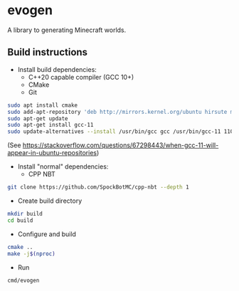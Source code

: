 # evogen
A library to generating Minecraft worlds.

## Build instructions

* Install build dependencies:
    * C++20 capable compiler (GCC 10+)
    * CMake
    * Git
```sh
sudo apt install cmake
sudo add-apt-repository 'deb http://mirrors.kernel.org/ubuntu hirsute main universe'
sudo apt-get update
sudo apt-get install gcc-11
sudo update-alternatives --install /usr/bin/gcc gcc /usr/bin/gcc-11 110 --slave /usr/bin/g++ g++ /usr/bin/g++-11 --slave /usr/bin/gcov gcov /usr/bin/gcov-11 --slave /usr/bin/gcc-ar gcc-ar /usr/bin/gcc-ar-11 --slave /usr/bin/gcc-ranlib gcc-ranlib /usr/bin/gcc-ranlib-11  --slave /usr/bin/cpp cpp /usr/bin/cpp-11
```
(See https://stackoverflow.com/questions/67298443/when-gcc-11-will-appear-in-ubuntu-repositories)
* Install "normal" dependencies:
    * CPP NBT
```sh
git clone https://github.com/SpockBotMC/cpp-nbt --depth 1
```

* Create build directory
```sh
mkdir build
cd build
```

* Configure and build
```sh
cmake ..
make -j$(nproc)
```

* Run
```sh
cmd/evogen
```
